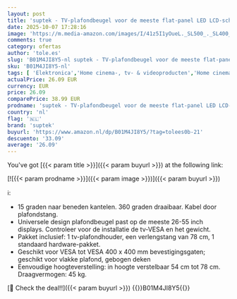 ```yaml
---
layout: post
title: 'suptek - TV-plafondbeugel voor de meeste flat-panel LED LCD-schermen van 26 tot 55 inch VESA 100x100mm-400x400mm laadvermogen 45 kg MC4602 met'
date: 2025-10-07 17:28:16
image: 'https://m.media-amazon.com/images/I/41z5I1yOueL._SL500_._SL400_.jpg'
comments: true
category: ofertas
author: 'tole.es'
slug: 'B01M4JI8Y5-nl suptek - TV-plafondbeugel voor de meeste flat-panel LED...'
sku: 'B01M4JI8Y5-nl'
tags: [ 'Elektronica','Home cinema-, tv- & videoproducten','Home cinema-videoaccessoires','TV muur- & plafondsteunen','Tv-standaards & -muurbeugels','suptek','🇳🇱', ]
actualPrice: 26.09 EUR
currency: EUR
price: 26.09
comparePrice: 38.99 EUR
prodname: 'suptek - TV-plafondbeugel voor de meeste flat-panel LED LCD-schermen van 26 tot 55 inch VESA 100x100mm-400x400mm laadvermogen 45 kg MC4602 met'
country: 'nl'
flag: '🇳🇱'
brand: 'suptek'
buyurl: 'https://www.amazon.nl/dp/B01M4JI8Y5/?tag=tolees0b-21'
descuento: '33.09'
average: '26.09'
---
```


You've got [{{< param title >}}]({{< param buyurl >}}) at the following link:

[![{{< param prodname >}}]({{< param image >}})]({{< param buyurl >}})

ℹ️:

- 15 graden naar beneden kantelen. 360 graden draaibaar. Kabel door plafondstang.
- Universele design plafondbeugel past op de meeste 26-55 inch displays. Controleer voor de installatie de tv-VESA en het gewicht.
- Pakket inclusief: 1 tv-plafondhouder, een verlengstang van 78 cm, 1 standaard hardware-pakket.
- Geschikt voor VESA tot VESA 400 x 400 mm bevestigingsgaten; geschikt voor vlakke plafond, gebogen deken
- Eenvoudige hoogteverstelling: in hoogte verstelbaar 54 cm tot 78 cm. Draagvermogen: 45 kg.

[🛒 Check the deal!!]({{< param buyurl >}})
{{<world>}}B01M4JI8Y5{{</world>}}
